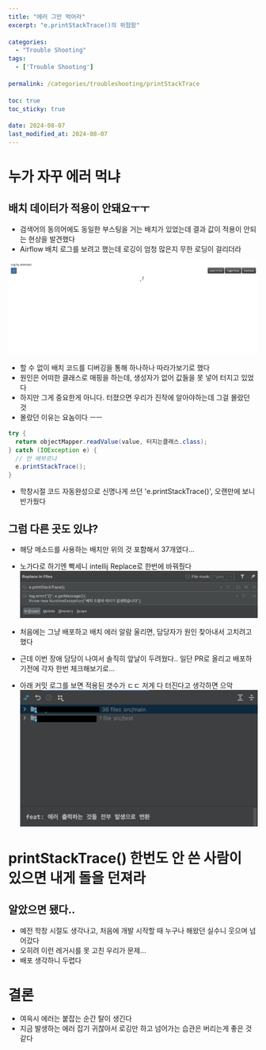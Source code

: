 ```yaml
---
title: "에러 그만 먹어라"
excerpt: "e.printStackTrace()의 위험함"

categories:
  - "Trouble Shooting"
tags:
  - ['Trouble Shooting']

permalink: /categories/troubleshooting/printStackTrace

toc: true
toc_sticky: true

date: 2024-08-07
last_modified_at: 2024-08-07
---
```

# 누가 자꾸 에러 먹냐
## 배치 데이터가 적용이 안돼요ㅜㅜ
- 검색어의 동의어에도 동일한 부스팅을 거는 배치가 있었는데 결과 값이 적용이 안되는 현상을 발견했다
- Airflow 배치 로그를 보려고 했는데 로깅이 엄청 많은지 무한 로딩이 걸리더라

![img](/assets/images/posts_img/troubleshooting/print-stack-trace/img.png)

- 할 수 없이 배치 코드를 디버깅을 통해 하나하나 따라가보기로 했다
- 원인은 어떠한 클래스로 매핑을 하는데, 생성자가 없어 값들을 못 넣어 터지고 있었다
- 하지만 그게 중요한게 아니다. 터졌으면 우리가 진작에 알아야하는데 그걸 몰랐던 것
- 몰랐던 이유는 요놈이다 ㅡㅡ

```java
try {
  return objectMapper.readValue(value, 터지는클래스.class);
} catch (IOException e) {
  // 안 배부르냐
  e.printStackTrace();
}
```

- 학창시절 코드 자동완성으로 신명나게 쓰던 'e.printStackTrace()', 오랜만에 보니 반가웠다
## 그럼 다른 곳도 있냐?
- 해당 메소드를 사용하는 배치만 위의 것 포함해서 37개였다...
- 노가다로 하기엔 빡세니 intellij Replace로 한번에 바꿔줬다
![img2](/assets/images/posts_img/troubleshooting/print-stack-trace/img2.png)

- 처음에는 그냥 배포하고 배치 에러 알람 울리면, 담당자가 원인 찾아내서 고치려고 했다
- 근데 이번 장애 담당이 나여서 솔직히 앞날이 두려웠다.. 일단 PR로 올리고 배포하기전에 각자 한번 체크해보기로...
- 아래 커밋 로그를 보면 적용된 갯수가 ㄷㄷ 저게 다 터진다고 생각하면 으악
![img3](/assets/images/posts_img/troubleshooting/print-stack-trace/img3.png)

# printStackTrace() 한번도 안 쓴 사람이 있으면 내게 돌을 던져라
## 알았으면 됐다..
- 예전 학창 시절도 생각나고, 처음에 개발 시작할 때 누구나 해왔던 실수니 웃으며 넘어갔다
- 오히려 이런 레거시를 못 고친 우리가 문제...
- 배포 생각하니 두렵다

# 결론
- 여윽시 에러는 붙잡는 순간 탈이 생긴다
- 지금 발생하는 에러 잡기 귀찮아서 로깅만 하고 넘어가는 습관은 버리는게 좋은 것 같다


